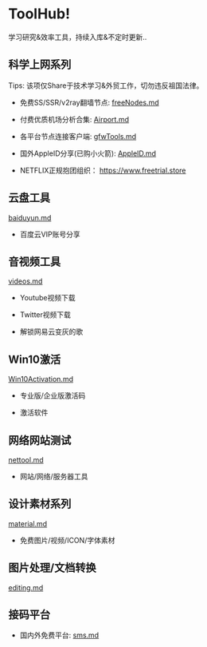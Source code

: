 # ToolHub!

学习研究&效率工具，持续入库&不定时更新..


## 科学上网系列

Tips: 该项仅Share于技术学习&外贸工作，切勿违反祖国法律。

- 免费SS/SSR/v2ray翻墙节点: [freeNodes.md](freeNodes.md)

- 付费优质机场分析合集: [Airport.md](Airport.md)

- 各平台节点连接客户端: [gfwTools.md](gfwTools.md)

- 国外AppleID分享(已购小火箭):  [AppleID.md](AppleID.md)

- NETFLIX正规抱团组织： https://www.freetrial.store



## 云盘工具

[baiduyun.md](baiduyun.md)

- 百度云VIP账号分享


## 音视频工具

[videos.md](videos.md)

- Youtube视频下载

- Twitter视频下载

- 解锁网易云变灰的歌


## Win10激活

[Win10Activation.md](Win10Activation.md)

- 专业版/企业版激活码

- 激活软件


## 网络网站测试

[nettool.md](nettool.md)

- 网站/网络/服务器工具


## 设计素材系列

[material.md](material.md)

- 免费图片/视频/ICON/字体素材

## 图片处理/文档转换

[editing.md](editing.md)

## 接码平台

- 国内外免费平台: [sms.md](sms.md)




